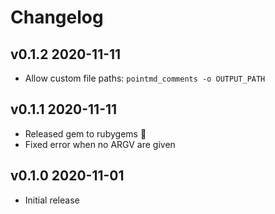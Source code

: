 # Changelog

## v0.1.2 2020-11-11
- Allow custom file paths: `pointmd_comments -o OUTPUT_PATH`

## v0.1.1 2020-11-11
- Released gem to rubygems 🎉
- Fixed error when no ARGV are given

## v0.1.0 2020-11-01
- Initial release
